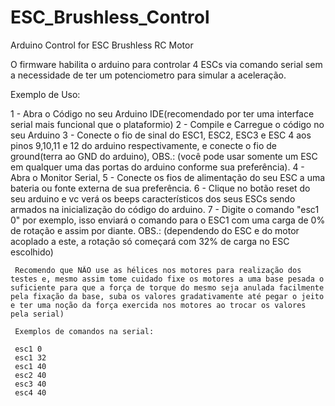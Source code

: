 # ESC_Brushless_Control
 Arduino Control for ESC Brushless RC Motor

 O firmware habilita o arduino para controlar 4 ESCs via comando serial sem a necessidade de ter um potenciometro para simular a aceleração.

 Exemplo de Uso:

 1 - Abra o Código no seu Arduino IDE(recomendado por ter uma interface serial mais funcional que o plataformio)
 2 - Compile e Carregue o código no seu Arduino
 3 - Conecte o fio de sinal do ESC1, ESC2, ESC3 e ESC 4 aos pinos 9,10,11 e 12 do arduino respectivamente, e conecte o fio de ground(terra ao GND do arduino),
     OBS.: (você pode usar somente um ESC em qualquer uma das portas do arduino conforme sua preferência).
 4 - Abra o Monitor Serial, 
 5 - Conecte os fios de alimentação do seu ESC a uma bateria ou fonte externa de sua preferência.
 6 - Clique no botão reset do seu arduino e vc verá os beeps característicos dos seus ESCs sendo armados na inicialização do código do arduino.
 7 - Digite o comando "esc1 0" por exemplo, isso enviará o comando para o ESC1 com uma carga de 0% de rotação e assim por diante. 
     OBS.: (dependendo do ESC e do motor acoplado a este, a rotação só começará com 32% de carga no ESC escolhido)
     
     Recomendo que NÃO use as hélices nos motores para realização dos testes e, mesmo assim tome cuidado fixe os motores a uma base pesada o suficiente para que a força de torque do mesmo seja anulada facilmente pela fixação da base, suba os valores gradativamente até pegar o jeito e ter uma noção da força exercida nos motores ao trocar os valores pela serial)

     Exemplos de comandos na serial:

     esc1 0
     esc1 32
     esc1 40
     esc2 40
     esc3 40
     esc4 40